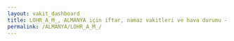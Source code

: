 ```yaml
---
layout: vakit_dashboard
title: LOHR_A_M_, ALMANYA için iftar, namaz vakitleri ve hava durumu - ilçe/eyalet seç
permalink: /ALMANYA/LOHR_A_M_/
---
```


<script type="text/javascript">
  var GLOBAL_COUNTRY = 'ALMANYA';
  var GLOBAL_CITY = 'LOHR_A_M_';
  var GLOBAL_STATE = '';
  var lat = 72;
  var lon = 21;
</script>
